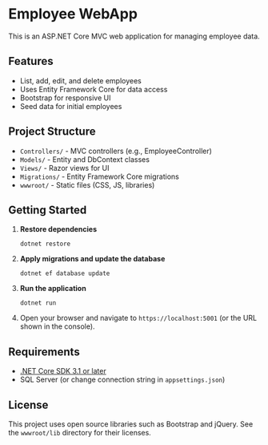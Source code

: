 # Employee WebApp

This is an ASP.NET Core MVC web application for managing employee data.

## Features

- List, add, edit, and delete employees
- Uses Entity Framework Core for data access
- Bootstrap for responsive UI
- Seed data for initial employees

## Project Structure

- `Controllers/` - MVC controllers (e.g., EmployeeController)
- `Models/` - Entity and DbContext classes
- `Views/` - Razor views for UI
- `Migrations/` - Entity Framework Core migrations
- `wwwroot/` - Static files (CSS, JS, libraries)

## Getting Started

1. **Restore dependencies**
   ```
   dotnet restore
   ```

2. **Apply migrations and update the database**
   ```
   dotnet ef database update
   ```

3. **Run the application**
   ```
   dotnet run
   ```

4. Open your browser and navigate to `https://localhost:5001` (or the URL shown in the console).

## Requirements

- [.NET Core SDK 3.1 or later](https://dotnet.microsoft.com/download)
- SQL Server (or change connection string in `appsettings.json`)

## License

This project uses open source libraries such as Bootstrap and jQuery. See the `wwwroot/lib` directory for their licenses.
